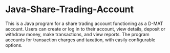 # Java-Share-Trading-Account
This is a Java program for a share trading account functioning as a D-MAT account. Users can create or log in to their account, view details, deposit or withdraw money, make transactions, and view reports. The program accounts for transaction charges and taxation, with easily configurable options.
